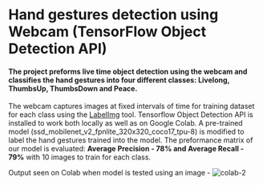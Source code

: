 # Hand gestures detection using Webcam (TensorFlow Object Detection API)

#### The project preforms live time object detection using the webcam and classifies the hand gestures into four different classes: Livelong, ThumbsUp, ThumbsDown and Peace. 

The webcam captures images at fixed intervals of time for training dataset for each class using the [LabelImg](https://github.com/tzutalin/labelImg) tool. Tensorflow Object Detection API is installed to work both locally as well as on Google Colab. A pre-trained model (ssd_mobilenet_v2_fpnlite_320x320_coco17_tpu-8) is modified to label the hand gestures trained into the model. The preformance matrix of our model is evaluated: __Average Precision - 78% and Average Recall - 79%__ with 10 images to train for each class. 

Output seen on Colab when model is tested using an image - 
![colab-2](https://user-images.githubusercontent.com/54447234/136154485-05c8305c-6246-4c93-baa8-5cf96921b368.PNG)
